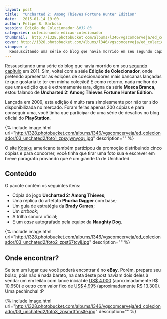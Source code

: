 ```yaml
---
layout: post
title:  "Uncharted 2: Among Thieves Fortune Hunter Edition"
date:   2015-01-14 19:00
author: Felipe B. Barbosa
session: Edição de Colecionador &#35 03
categories: colecionando edicao-colecionador
thumbnail:  http://i328.photobucket.com/albums/l346/vgscomcerveja/ed_colecionador/03_unchated2/post_thumbnail_zpsg3iaorhf.jpg
cover: http://i328.photobucket.com/albums/l346/vgscomcerveja/ed_colecionador/03_unchated2/post_header_zpsqxlu39aj.jpg
sinopse: >
  Ressuscitando uma série do blog que havia morrido em seu segundo capítulo em 2011. Sim, voltei com a série "Edição de Colecionador", onde pretendo apresentar as edições de colecionadores mais  bancanas lançadas (e que gostaria te ter em minha coleção)! E como retorno, nada melhor do que uma edição que é extremamente rara, digna da série "Mosca Branca", estou falando de Uncharted 2: Among Thieves Fortune Hunter Edition.
---
```

Ressuscitando uma série do blog que havia morrido em seu [segundo capítulo](/colecionando/edicao-colecionador/2011/05/05/mortal-kombat-kollectors-edition.html) em 2011. Sim, voltei com a série **Edição de Colecionador**, onde pretendo apresentar as edições de colecionadores mais  bancanas lançadas (e que gostaria te ter em minha coleção)! E como retorno, nada melhor do que uma edição que é extremamente rara, digna da série **Mosca Branca**, estou falando de **Uncharted 2: Among Thieves Fortune Hunter Edition**.

Lançada em 2009, esta edição é muito rara simplesmente por não ter sido disponibilizada no mercado. Foram feitas apenas 200 cópias e para conseguir uma, você tinha que participar de uma série de desafios no blog oficial do **PlayStation**.

{% include image.html url="http://i328.photobucket.com/albums/l346/vgscomcerveja/ed_colecionador/03_unchated2/foto1_zpsyjwnyoqu.jpg" description="" %}

O site [Kotaku](http://kotaku.com/5392535/were-giving-away-five-copies-of--uncharted-2-among-thieves-fortune-hunter-edition) americano também participou da promoção distribuindo cinco cópias e para concorrer, você tinha que tirar uma foto sua e escrever em breve parágrafo provando que é um grande fã de Uncharted.

## Conteúdo

O pacote contém os seguintes itens:

- Cópia do jogo **Uncharted 2: Among Thieves**;
- Uma réplica do artefato **Phurba Dagger** com base;
- Um guia de estratégia da **Brady Games**;
- Um *artbook*;
- A trilha sonora oficial;
- E um *case* autografado pela equipe da **Naughty Dog**.

{% include image.html url="http://i328.photobucket.com/albums/l346/vgscomcerveja/ed_colecionador/03_unchated2/foto2_zpst67tcylj.jpg" description="" %}

## Onde encontrar?

Se tem um lugar que você poderá encontrar é no **eBay**. Porém, prepare seu bolso, pois não é nada barato, na data deste post haviam dois deles à venda: um em leilão com lance inicial de [US$ 4.000](http://www.ebay.com/itm/UNCHARTED-2-AMONG-THIEVES-FORTUNE-HUNTER-EDITION-4-COLLECTORS-PLAYSTATION-3-/181637258724?pt=Video_Games_Games&hash=item2a4a6c9de4) (aproximadamente R$ 10.650) e outro com valor fixo de [US$ 4.995](http://www.ebay.com/itm/UNCHARTED-2-AMONG-THIEVES-FORTUNE-HUNTER-EDITION-4-COLLECTORS-PLAYSTATION-3-/391000695798?pt=Video_Games_Games&hash=item5b097523f6) (aproximadamente R$ 13.300). Uma pechincha! :P

{% include image.html url="http://i328.photobucket.com/albums/l346/vgscomcerveja/ed_colecionador/03_unchated2/foto3_zpsmr3fms8e.jpg" description="" %}
